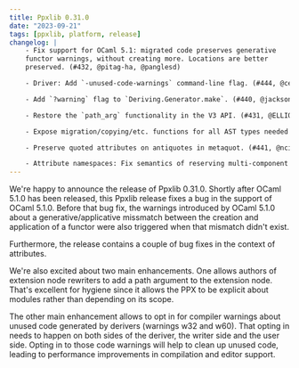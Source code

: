 ```yaml
---
title: Ppxlib 0.31.0
date: "2023-09-21"
tags: [ppxlib, platform, release]
changelog: |
    - Fix support for OCaml 5.1: migrated code preserves generative
    functor warnings, without creating more. Locations are better
    preserved. (#432, @pitag-ha, @panglesd)

    - Driver: Add `-unused-code-warnings` command-line flag. (#444, @ceastlund)

    - Add `?warning` flag to `Deriving.Generator.make`. (#440, @jacksonzou123 via @ceastlund)

    - Restore the `path_arg` functionality in the V3 API. (#431, @ELLIOTTCABLE)

    - Expose migration/copying/etc. functions for all AST types needed by `Pprintast`. (#454, @antalsz)

    - Preserve quoted attributes on antiquotes in metaquot. (#441, @ncik-roberts)

    - Attribute namespaces: Fix semantics of reserving multi-component namespaces. (#443, @ncik-roberts)
---
```



We're happy to announce the release of Ppxlib 0.31.0. Shortly after OCaml 5.1.0 has been released,
this Ppxlib release fixes a bug in the support of OCaml 5.1.0. Before that bug fix, the warnings
introduced by OCaml 5.1.0 about a generative/applicative missmatch between the creation and application
of a functor were also triggered when that mismatch didn't exist.

Furthermore, the release contains a couple of bug fixes in the context of attributes.

We're also excited about two main enhancements. One allows authors of extension node rewriters to add a
path argument to the extension node. That's excellent for hygiene since it allows the PPX to be explicit
about modules rather than depending on its scope.

The other main enhancement allows to opt in for compiler warnings about unused code generated by
derivers (warnings w32 and w60). That opting in needs to happen on both sides of the deriver,
the writer side and the user side. Opting in to those code warnings will help to clean up unused code,
leading to performance improvements in compilation and editor support.
